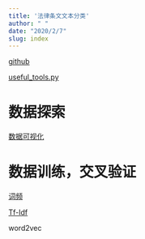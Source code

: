 ```yaml
---
title: '法律条文文本分类'
author: " "
date: "2020/2/7"
slug: index
---
```


[github](https://github.com/songxxiao/law_learning)

[useful_tools.py](./useful_tools)

# 数据探索

[数据可视化](./law_learning)

# 数据训练，交叉验证


[词频](./cross_validate)

[Tf-Idf](./Tf_Idf_Vectorizer)

word2vec



<script src='//unpkg.com/valine/dist/Valine.min.js'></script>

</head>
  <body>
<div id="vcomments"></div>
  <script>
var valine = new Valine();
valine.init({
    el: '#vcomments',
    appId: 'ENqAtKJ5L5YmUOk2P8Q6Qkcb-gzGzoHsz',
    appKey: 'CF587qMfelC8Dqrdtg9pPAgr',
    lang: 'en'
  })
</script>
  </body>






